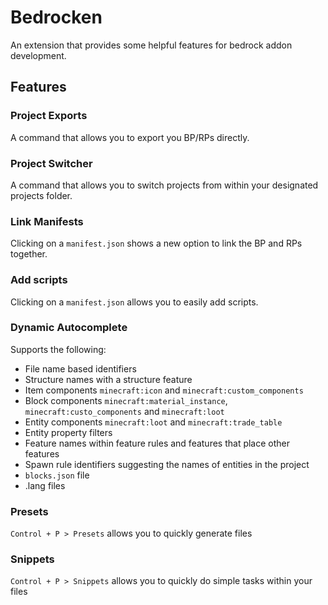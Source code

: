 # Bedrocken

An extension that provides some helpful features for bedrock addon development.

## Features

### Project Exports

A command that allows you to export you BP/RPs directly.

### Project Switcher

A command that allows you to switch projects from within your designated projects folder.

### Link Manifests

Clicking on a `manifest.json` shows a new option to link the BP and RPs together.

### Add scripts

Clicking on a `manifest.json` allows you to easily add scripts.

### Dynamic Autocomplete

Supports the following:

- File name based identifiers
- Structure names with a structure feature
- Item components `minecraft:icon` and `minecraft:custom_components`
- Block components `minecraft:material_instance`, `minecraft:custo_components` and `minecraft:loot`
- Entity components `minecraft:loot` and `minecraft:trade_table`
- Entity property filters
- Feature names within feature rules and features that place other features
- Spawn rule identifiers suggesting the names of entities in the project
- `blocks.json` file
- .lang files

### Presets

`Control + P > Presets` allows you to quickly generate files

### Snippets

`Control + P > Snippets` allows you to quickly do simple tasks within your files
